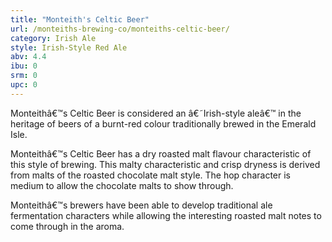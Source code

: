 ```yaml
---
title: "Monteith's Celtic Beer"
url: /monteiths-brewing-co/monteiths-celtic-beer/
category: Irish Ale
style: Irish-Style Red Ale
abv: 4.4
ibu: 0
srm: 0
upc: 0
---
```

Monteithâ€™s Celtic Beer is considered an â€˜Irish-style aleâ€™ in the heritage of beers of a burnt-red colour traditionally brewed in the Emerald Isle.

Monteithâ€™s Celtic Beer has a dry roasted malt flavour characteristic of this style of brewing. This malty characteristic and crisp dryness is derived from malts of the roasted chocolate malt style. The hop character is medium to allow the chocolate malts to show through.

Monteithâ€™s brewers have been able to develop traditional ale fermentation characters while allowing the interesting roasted malt notes to come through in the aroma.
